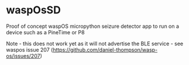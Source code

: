 # waspOsSD
Proof of concept waspOS micropython seizure detector app to run on a device such as a PineTime or P8

Note - this does not work yet as it will not advertise the BLE service - see waspos issue 207 (https://github.com/daniel-thompson/wasp-os/issues/207)

